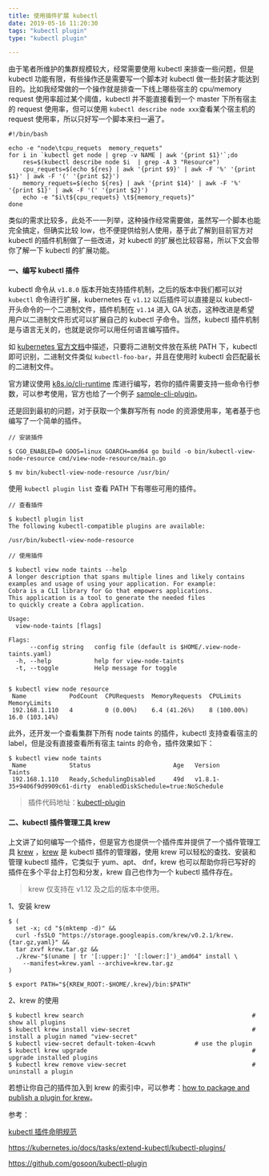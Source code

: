 ```yaml
---
title: 使用插件扩展 kubectl
date: 2019-05-16 11:20:30
tags: "kubectl plugin"
type: "kubectl plugin"

---
```

由于笔者所维护的集群规模较大，经常需要使用 kubectl 来排查一些问题，但是 kubectl 功能有限，有些操作还是需要写一个脚本对 kubectl 做一些封装才能达到目的。比如我经常做的一个操作就是排查一下线上哪些宿主的 cpu/memory request 使用率超过某个阈值，kubectl 并不能直接看到一个 master 下所有宿主的 request 使用率，但可以使用 `kubectl describe node xxx`查看某个宿主机的 request 使用率，所以只好写一个脚本来扫一遍了。

```
#!/bin/bash

echo -e "node\tcpu_requets  memory_requets"
for i in `kubectl get node | grep -v NAME | awk '{print $1}'`;do
    res=$(kubectl describe node $i  | grep -A 3 "Resource")
    cpu_requets=$(echo ${res} | awk '{print $9}' | awk -F '%' '{print $1}' | awk -F '(' '{print $2}')
    memory_requets=$(echo ${res} | awk '{print $14}' | awk -F '%' '{print $1}' | awk -F '(' '{print $2}')
    echo -e "$i\t${cpu_requets} \t${memory_requets}"
done
```

类似的需求比较多，此处不一一列举，这种操作经常需要做，虽然写一个脚本也能完全搞定，但确实比较 low，也不便提供给别人使用，基于此了解到目前官方对 kubectl 的插件机制做了一些改进，对 kubectl 的扩展也比较容易，所以下文会带你了解一下 kubectl 的扩展功能。



#### 一、编写 kubectl 插件

kubectl 命令从 `v1.8.0` 版本开始支持插件机制，之后的版本中我们都可以对 `kubectl` 命令进行扩展，kubernetes 在 `v1.12` 以后插件可以直接是以 kubectl- 开头命令的一个二进制文件，插件机制在 `v1.14` 进入 GA 状态，这种改进是希望用户以二进制文件形式可以扩展自己的 kubectl 子命令。当然，kubectl 插件机制是与语言无关的，也就是说你可以用任何语言编写插件。



如 [kubernetes 官方文档](https://kubernetes.io/docs/tasks/extend-kubectl/kubectl-plugins/)中描述，只要将二进制文件放在系统 PATH 下，kubectl 即可识别，二进制文件类似 `kubectl-foo-bar`，并且在使用时 kubectl 会匹配最长的二进制文件。

官方建议使用  [k8s.io/cli-runtime](https://github.com/kubernetes/cli-runtime) 库进行编写，若你的插件需要支持一些命令行参数，可以参考使用，官方也给了一个例子 [sample-cli-plugin](https://github.com/kubernetes/sample-cli-plugin)。



还是回到最初的问题，对于获取一个集群写所有 node 的资源使用率，笔者基于也编写了一个简单的插件。

```
// 安装插件

$ CGO_ENABLED=0 GOOS=linux GOARCH=amd64 go build -o bin/kubectl-view-node-resource cmd/view-node-resource/main.go

$ mv bin/kubectl-view-node-resource /usr/bin/   
```



使用 `kubectl plugin list` 查看 PATH 下有哪些可用的插件。

```
// 查看插件

$ kubectl plugin list
The following kubectl-compatible plugins are available:

/usr/bin/kubectl-view-node-resource
```

```
// 使用插件

$ kubectl view node taints --help
A longer description that spans multiple lines and likely contains
examples and usage of using your application. For example:
Cobra is a CLI library for Go that empowers applications.
This application is a tool to generate the needed files
to quickly create a Cobra application.

Usage:
  view-node-taints [flags]

Flags:
      --config string   config file (default is $HOME/.view-node-taints.yaml)
  -h, --help            help for view-node-taints
  -t, --toggle          Help message for toggle


$ kubectl view node resource
 Name            PodCount  CPURequests  MemoryRequests  CPULimits     MemoryLimits
 192.168.1.110   4         0 (0.00%)    6.4 (41.26%)    8 (100.00%)   16.0 (103.14%)
```



此外，还开发一个查看集群下所有 node taints 的插件，kubectl 支持查看宿主的 label，但是没有直接查看所有宿主 taints 的命令，插件效果如下：

```
$ kubectl view node taints
 Name            Status                       Age   Version                         Taints
 192.168.1.110   Ready,SchedulingDisabled     49d   v1.8.1-35+9406f9d9909c61-dirty  enabledDiskSchedule=true:NoSchedule
```

> 插件代码地址：[kubectl-plugin](https://github.com/gosoon/kubectl-plugin)



#### 二、kubectl 插件管理工具 krew

上文讲了如何编写一个插件，但是官方也提供一个插件库并提供了一个插件管理工具 [krew](https://github.com/kubernetes-sigs/krew)  ，[krew](https://github.com/kubernetes-sigs/krew) 是 kubectl 插件的管理器，使用 krew 可以轻松的查找、安装和管理 kubectl 插件，它类似于 yum、apt、 dnf，krew 也可以帮助你将已写好的插件在多个平台上打包和分发，krew 自己也作为一个 kubectl 插件存在。

> krew 仅支持在 v1.12 及之后的版本中使用。



1、安装 krew

```
$ (
  set -x; cd "$(mktemp -d)" &&
  curl -fsSLO "https://storage.googleapis.com/krew/v0.2.1/krew.{tar.gz,yaml}" &&
  tar zxvf krew.tar.gz &&
  ./krew-"$(uname | tr '[:upper:]' '[:lower:]')_amd64" install \
    --manifest=krew.yaml --archive=krew.tar.gz
)

$ export PATH="${KREW_ROOT:-$HOME/.krew}/bin:$PATH"
```

2、krew 的使用

```
$ kubectl krew search               								# show all plugins
$ kubectl krew install view-secret  								# install a plugin named "view-secret"
$ kubectl view-secret default-token-4cwvh           # use the plugin
$ kubectl krew upgrade              								# upgrade installed plugins
$ kubectl krew remove view-secret   								# uninstall a plugin
```

若想让你自己的插件加入到 krew 的索引中，可以参考：[how to package and publish a plugin for krew](https://github.com/kubernetes-sigs/krew/blob/master/docs/DEVELOPER_GUIDE.md)。



参考：

[kubectl 插件命明规范](https://github.com/kubernetes-sigs/krew/blob/master/docs/NAMING_GUIDE.md)

https://kubernetes.io/docs/tasks/extend-kubectl/kubectl-plugins/

https://github.com/gosoon/kubectl-plugin
